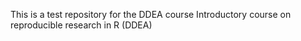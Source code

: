 This is a test repository for the DDEA course Introductory course on reproducible research in R (DDEA)
